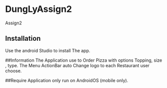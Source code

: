 <!-- Name: DUNG LY ID: N01327929 -->
# DungLyAssign2
Assign2
## Installation
Use the android Studio to install The app.

##Information
The Application use to Order Pizza with options Topping, size , type.
The Menu ActionBar auto Change logo to each Restaurant user choose.

##Require
Application only run on AndroidOS (mobile only).
